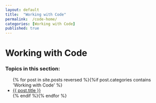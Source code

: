 ```yaml
---
layout: default
title:  "Working with Code"
permalink:  /code-home/
categories: [Working with Code]
published: true
---
```


<div data-type="part" class="hsecpart" data-hederis-type="hsecpart" id="code-home" data-pi-attrs="id: code-home" role="doc-part" title="Working with Code"><h1 data-hederis-type="hblkchaptitle" class="hblkchaptitle" id="p5KpQYeA7">Working with Code</h1>
    <h3>Topics in this section:</h3><ul class="">{% for post in site.posts reversed %}{%if post.categories contains 'Working with Code' %}<li class=""><a class="" href="{{ post.url }}">{{ post.title }}</a></li>{% endif %}{% endfor %}</ul></div>
    